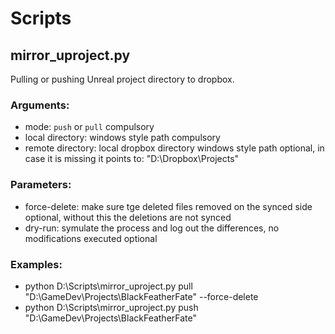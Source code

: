 # Scripts

## mirror_uproject.py

Pulling or pushing Unreal project directory to dropbox.

### Arguments:

- mode: `push` or `pull`
  compulsory
- local directory: windows style path
  compulsory
- remote directory: local dropbox directory windows style path
  optional, in case it is missing it points to: "D:\Dropbox\Projects\"

### Parameters:

- force-delete: make sure tge deleted files removed on the synced side
  optional, without this the deletions are not synced
- dry-run: symulate the process and log out the differences, no modifications executed
  optional


### Examples:
- python D:\Scripts\mirror_uproject.py pull "D:\GameDev\Projects\BlackFeatherFate" --force-delete
- python D:\Scripts\mirror_uproject.py push  "D:\GameDev\Projects\BlackFeatherFate"

